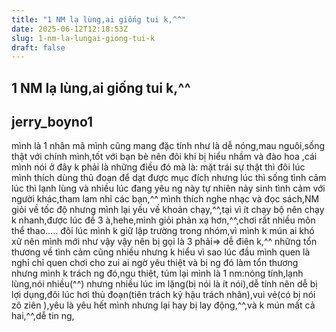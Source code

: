 ```yaml
---
title: "1 NM lạ lùng,ai giống tui k,^^"
date: 2025-06-12T12:18:53Z
slug: 1-nm-la-lungai-giong-tui-k
draft: false
---
```


## 1 NM lạ lùng,ai giống tui k,^^

## jerry_boyno1

mình là 1 nhân mã mình cũng mang đặc tính như là dễ nóng,mau nguôi,sống thật với chính mình,tốt với bạn bè nên đôi khi bị hiểu nhầm và đào hoa  ,cái mình nói ở đây k phải là những điều đó mà là:
mặt trái sự thật thì đôi lúc mình thích dùng thủ đoạn để dạt được mục đích nhưng lúc thì sống tình cảm lúc thì lạnh lùng và nhiều lúc đang yêu ng này tự nhiên nảy sinh tình cảm với người khác,tham lam nhỉ các bạn,^^
mình thích nghe nhạc và đọc sách,NM giỏi về tốc độ nhưng mình lại yếu về khoản chạy,^^,tại vì ít chạy bộ nên chạy k nhanh,được lúc đề 3 à,hehe,mình giỏi phản xạ hơn,^^,chơi rất nhiều môn thể thao.....
đôi lúc mình k giữ lập trường trong nhóm,vì mình k mún ai khó xử nên mình mới như vậy vậy nên bị gọi là 3 phải=> dễ điên k,^^
những tổn thương về tình cảm cũng nhiều nhưng k hiểu vì sao lúc đầu mình quen là nghỉ chỉ quen chơi cho zui ai ngờ yêu thiệt và bị ng đó làm tổn thương nhưng mình k trách ng đó,ngu thiệt,
túm lại mình là 1 nm:nóng tính,lạnh lùng,nói nhiều(^^) nhưng nhiều lúc im lặng(bị nói là ít nói),dễ tính nên dễ bị lợi dụng,đôi lúc hơi thủ đoạn(tiên trách kỷ hậu trách nhân),vui vẻ(có bị nói zô ziên ),yêu là yêu hết mình nhưng lại hay bị lay động,^^,và k mún mất cả hai,^^,dễ tin ng,